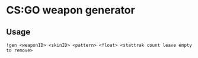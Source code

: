 # CS:GO weapon generator

## Usage
```
!gen <weaponID> <skinID> <pattern> <float> <stattrak count leave empty to remove>
```
